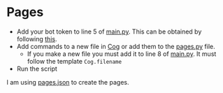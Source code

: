 # Pages

* Add your bot token to line 5 of [main.py](https://github.com/NexInfinite/DiscordBotHelp/tree/a3607068536fa4e82d8902c21ed6762dad9ff144/Pages/main.py). This can be obtained by following [this](https://discordpy.readthedocs.io/en/latest/discord.html).
* Add commands to a new file in [Cog](https://github.com/NexInfinite/DiscordBotHelp/tree/a3607068536fa4e82d8902c21ed6762dad9ff144/Pages/Cog/README.md) or add them to the [pages.py](https://github.com/NexInfinite/DiscordBotHelp/tree/a3607068536fa4e82d8902c21ed6762dad9ff144/Pages/Cog/pages.py) file.
  * If you make a new file you must add it to line 8 of [main.py](https://github.com/NexInfinite/DiscordBotHelp/tree/a3607068536fa4e82d8902c21ed6762dad9ff144/Pages/main.py). It must follow the template `Cog.filename`
* Run the script

I am using [pages.json](https://github.com/NexInfinite/DiscordBotHelp/tree/a3607068536fa4e82d8902c21ed6762dad9ff144/Pages/pages.json) to create the pages.

